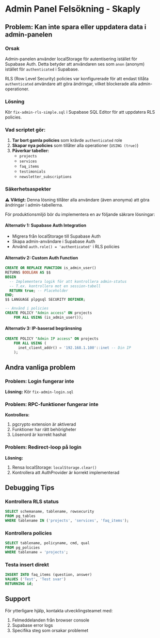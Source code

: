 # Admin Panel Felsökning - Skaply

## Problem: Kan inte spara eller uppdatera data i admin-panelen

### Orsak
Admin-panelen använder localStorage för autentisering istället för Supabase Auth. Detta betyder att användaren ses som `anon` (anonym) istället för `authenticated` i Supabase.

RLS (Row Level Security) policies var konfigurerade för att endast tillåta `authenticated` användare att göra ändringar, vilket blockerade alla admin-operationer.

### Lösning
Kör `fix-admin-rls-simple.sql` i Supabase SQL Editor för att uppdatera RLS policies.

### Vad scriptet gör:
1. **Tar bort gamla policies** som krävde `authenticated` role
2. **Skapar nya policies** som tillåter alla operationer (`USING (true)`)
3. **Påverkar tabeller:**
   - `projects`
   - `services` 
   - `faq_items`
   - `testimonials`
   - `newsletter_subscriptions`

### Säkerhetsaspekter
⚠️ **Viktigt:** Denna lösning tillåter alla användare (även anonyma) att göra ändringar i admin-tabellerna. 

För produktionsmiljö bör du implementera en av följande säkrare lösningar:

#### Alternativ 1: Supabase Auth Integration
- Migrera från localStorage till Supabase Auth
- Skapa admin-användare i Supabase Auth
- Använd `auth.role() = 'authenticated'` i RLS policies

#### Alternativ 2: Custom Auth Function
```sql
CREATE OR REPLACE FUNCTION is_admin_user()
RETURNS BOOLEAN AS $$
BEGIN
  -- Implementera logik för att kontrollera admin-status
  -- T.ex. kontrollera mot en session-tabell
  RETURN true; -- Placeholder
END;
$$ LANGUAGE plpgsql SECURITY DEFINER;

-- Använd i policies
CREATE POLICY "Admin access" ON projects
    FOR ALL USING (is_admin_user());
```

#### Alternativ 3: IP-baserad begränsning
```sql
CREATE POLICY "Admin IP access" ON projects
    FOR ALL USING (
      inet_client_addr() = '192.168.1.100'::inet -- Din IP
    );
```

## Andra vanliga problem

### Problem: Login fungerar inte
**Lösning:** Kör `fix-admin-login.sql`

### Problem: RPC-funktioner fungerar inte
**Kontrollera:**
1. pgcrypto extension är aktiverad
2. Funktioner har rätt behörigheter
3. Lösenord är korrekt hashat

### Problem: Redirect-loop på login
**Lösning:** 
1. Rensa localStorage: `localStorage.clear()`
2. Kontrollera att AuthProvider är korrekt implementerad

## Debugging Tips

### Kontrollera RLS status
```sql
SELECT schemaname, tablename, rowsecurity 
FROM pg_tables 
WHERE tablename IN ('projects', 'services', 'faq_items');
```

### Kontrollera policies
```sql
SELECT tablename, policyname, cmd, qual
FROM pg_policies 
WHERE tablename = 'projects';
```

### Testa insert direkt
```sql
INSERT INTO faq_items (question, answer) 
VALUES ('Test', 'Test svar')
RETURNING id;
```

## Support
För ytterligare hjälp, kontakta utvecklingsteamet med:
1. Felmeddelanden från browser console
2. Supabase error logs
3. Specifika steg som orsakar problemet 